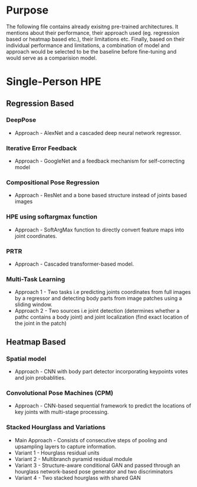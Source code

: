 # Purpose
The following file contains already exisitng pre-trained architectures. It mentions about their performance, their approach used (eg. regression based or heatmap based etc.), their limitations etc. Finally, based on their individual performance and limitations, a combination of model and approach would be selected to be the baseline before fine-tuning and would serve as a comparision model.

# Single-Person HPE

## Regression Based

### DeepPose
* Approach - AlexNet and a cascaded deep neural network regressor.

### Iterative Error Feedback
* Approach - GoogleNet and a feedback mechanism for self-correcting model

### Compositional Pose Regression
* Approach - ResNet and a bone based structure instead of joints based images

### HPE using softargmax function
* Approach - SoftArgMax function to directly convert feature maps into joint coordinates.

### PRTR
* Approach - Cascaded transformer-based model.

### Multi-Task Learning
* Approach 1 - Two tasks i.e predicting joints coordinates from full images by a regressor and detecting body parts from image patches using a sliding window. 
* Approach 2 - Two sources i.e joint detection (determines whether a pathc contains a body joint) and joint localization (find exact location of the joint in the patch)

## Heatmap Based

### Spatial model
* Approach - CNN with body part detector incorporating keypoints votes and join probablities.

### Convolutional Pose Machines (CPM)
* Approach - CNN-based sequential framework to predict the locations of key joints with multi-stage processing.

### Stacked Hourglass and Variations
* Main Approach - Consists of consecutive steps of pooling and upsampling layers to capture information.
* Variant 1 - Hourglass residual units
* Variant 2 - Multibranch pyramid residual module
* Variant 3 - Structure-aware conditional GAN and passed through an hourglass network-based pose generator and two discriminators
* Variant 4 - Two stacked hourglass with shared GAN